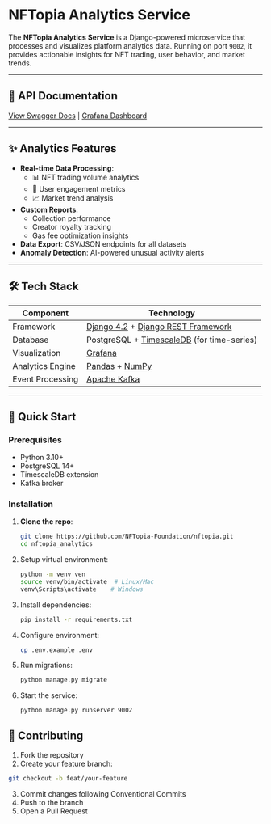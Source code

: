 # NFTopia Analytics Service

The **NFTopia Analytics Service** is a Django-powered microservice that processes and visualizes platform analytics data. Running on port `9002`, it provides actionable insights for NFT trading, user behavior, and market trends.

---

## 🔗 API Documentation  
[View Swagger Docs](http://localhost:9002/api/docs) | [Grafana Dashboard](http://localhost:9002/grafana)

---

## ✨ Analytics Features  
- **Real-time Data Processing**:  
  - 📊 NFT trading volume analytics  
  - 👥 User engagement metrics  
  - 📈 Market trend analysis  
- **Custom Reports**:  
  - Collection performance  
  - Creator royalty tracking  
  - Gas fee optimization insights  
- **Data Export**: CSV/JSON endpoints for all datasets  
- **Anomaly Detection**: AI-powered unusual activity alerts  

---

## 🛠️ Tech Stack  
| Component           | Technology                                                                 |
|---------------------|---------------------------------------------------------------------------|
| Framework           | [Django 4.2](https://www.djangoproject.com/) + [Django REST Framework](https://www.django-rest-framework.org/) |
| Database           | PostgreSQL + [TimescaleDB](https://www.timescale.com/) (for time-series) |
| Visualization      | [Grafana](https://grafana.com/)                                         |
| Analytics Engine   | [Pandas](https://pandas.pydata.org/) + [NumPy](https://numpy.org/)      |
| Event Processing   | [Apache Kafka](https://kafka.apache.org/)                               |

---

## 🚀 Quick Start  

### Prerequisites  
- Python 3.10+  
- PostgreSQL 14+  
- TimescaleDB extension  
- Kafka broker  

### Installation  
1. **Clone the repo**:  
   ```bash
   git clone https://github.com/NFTopia-Foundation/nftopia.git
   cd nftopia_analytics
   ```
2. Setup virtual environment:
   ```bash
   python -m venv ven
   source venv/bin/activate  # Linux/Mac
   venv\Scripts\activate    # Windows
   ```
3. Install dependencies:
   ```bash
   pip install -r requirements.txt
   ```
4. Configure environment:
   ```bash
   cp .env.example .env
   ```
5. Run migrations:
   ```bash
   python manage.py migrate
   ```
6. Start the service:
   ```bash
   python manage.py runserver 9002
   ```
## 🤝 Contributing

1. Fork the repository
2. Create your feature branch:
```bash
git checkout -b feat/your-feature
```
3. Commit changes following Conventional Commits
4. Push to the branch
5. Open a Pull Request

